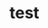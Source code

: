 # test

<template>
  <component v-if="dynamicComponent" :is="dynamicComponent"></component>
</template>

<script>
export default {
  data() {
    return {
      dynamicComponent: null
    }
  },
  mounted() {
    console.log('test');
    import('./lib-that-access-window-on-import').then(module => {
      this.dynamicComponent = module.default
    })
  }
}
</script>